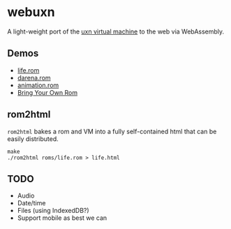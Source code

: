 # webuxn

A light-weight port of the [uxn virtual machine](https://100r.co/site/uxn.html) to the web via WebAssembly.

## Demos

- [life.rom](https://aduros.com/webuxn/?rom=roms/life.rom)
- [darena.rom](https://aduros.com/webuxn/?rom=roms/darena.rom)
- [animation.rom](https://aduros.com/webuxn/?rom=roms/animation.rom)
- [Bring Your Own Rom](https://aduros.com/webuxn/)

## rom2html

`rom2html` bakes a rom and VM into a fully self-contained html that can be easily distributed.

```
make
./rom2html roms/life.rom > life.html
```

## TODO

- Audio
- Date/time
- Files (using IndexedDB?)
- Support mobile as best we can
